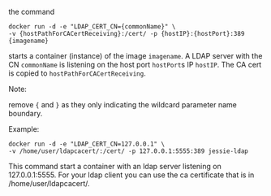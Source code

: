 
the command

    docker run -d -e "LDAP_CERT_CN={commonName}" \
    -v {hostPathForCACertReceiving}:/cert/ -p {hostIP}:{hostPort}:389 {imagename}
    
starts a container (instance) of the image `imagename`. A LDAP server with the CN `commonName` is listening on the host port `hostPort`s IP `hostIP`. The CA cert is copied to `hostPathForCACertReceiving`.

Note:

remove `{` and `}` as they only indicating the wildcard parameter name boundary.


Example:

    docker run -d -e "LDAP_CERT_CN=127.0.0.1" \
    -v /home/user/ldapcacert/:/cert/ -p 127.0.0.1:5555:389 jessie-ldap

This command start a container with an ldap server listening on 127.0.0.1:5555. For your ldap client you can use the ca certificate that is in /home/user/ldapcacert/.
